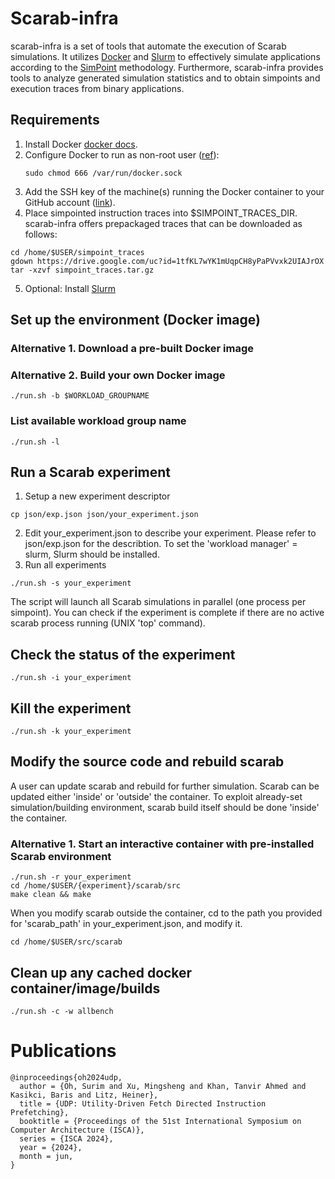 # Scarab-infra

scarab-infra is a set of tools that automate the execution of Scarab simulations. It utilizes [Docker](https://www.docker.com/) and [Slurm](https://slurm.schedmd.com/documentation.html) to effectively simulate applications according to the [SimPoint](https://cseweb.ucsd.edu/~calder/simpoint/) methodology. Furthermore, scarab-infra provides tools to analyze generated simulation statistics and to obtain simpoints and execution traces from binary applications.

## Requirements
1. Install Docker [docker docs](https://docs.docker.com/engine/install/).
2. Configure Docker to run as non-root user ([ref](https://stackoverflow.com/questions/48957195/how-to-fix-docker-got-permission-denied-issue)):
   ```
   sudo chmod 666 /var/run/docker.sock
   ```
3. Add the SSH key of the machine(s) running the Docker container to your GitHub account ([link](https://docs.github.com/en/authentication/connecting-to-github-with-ssh/generating-a-new-ssh-key-and-adding-it-to-the-ssh-agent?platform=linux)).
4. Place simpointed instruction traces into $SIMPOINT_TRACES_DIR. scarab-infra offers prepackaged traces that can be downloaded as follows:
```
cd /home/$USER/simpoint_traces
gdown https://drive.google.com/uc?id=1tfKL7wYK1mUqpCH8yPaPVvxk2UIAJrOX
tar -xzvf simpoint_traces.tar.gz
```
5. Optional: Install [Slurm](docs/slurm_install_guide.md)

## Set up the environment (Docker image)
### Alternative 1. Download a pre-built Docker image
### Alternative 2. Build your own Docker image
```
./run.sh -b $WORKLOAD_GROUPNAME
```

### List available workload group name
```
./run.sh -l
```

## Run a Scarab experiment

1. Setup a new experiment descriptor
```
cp json/exp.json json/your_experiment.json
```
2. Edit your_experiment.json to describe your experiment. Please refer to json/exp.json for the describtion. To set the 'workload manager' = slurm, Slurm should be installed.
3. Run all experiments
```
./run.sh -s your_experiment
```
The script will launch all Scarab simulations in parallel (one process per simpoint). You can check if the experiment is complete if there are no active scarab process running (UNIX 'top' command).

## Check the status of the experiment
```
./run.sh -i your_experiment
```

## Kill the experiment
```
./run.sh -k your_experiment
```

## Modify the source code and rebuild scarab
A user can update scarab and rebuild for further simulation. Scarab can be updated either 'inside' or 'outside' the container. To exploit already-set simulation/building environment, scarab build itself should be done 'inside' the container.
### Alternative 1. Start an interactive container with pre-installed Scarab environment
```
./run.sh -r your_experiment
cd /home/$USER/{experiment}/scarab/src
make clean && make
```
When you modify scarab outside the container, cd to the path you provided for 'scarab_path' in your_experiment.json, and modify it.
```
cd /home/$USER/src/scarab
```

## Clean up any cached docker container/image/builds
```
./run.sh -c -w allbench
```

# Publications

```
@inproceedings{oh2024udp,
  author = {Oh, Surim and Xu, Mingsheng and Khan, Tanvir Ahmed and Kasikci, Baris and Litz, Heiner},
  title = {UDP: Utility-Driven Fetch Directed Instruction Prefetching},
  booktitle = {Proceedings of the 51st International Symposium on Computer Architecture (ISCA)},
  series = {ISCA 2024},
  year = {2024},
  month = jun,
}
```
